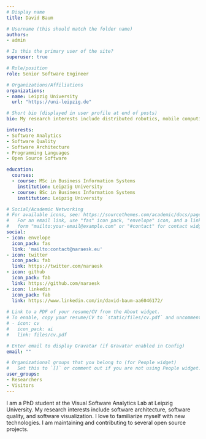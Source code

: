 ```yaml
---
# Display name
title: David Baum

# Username (this should match the folder name)
authors:
- admin

# Is this the primary user of the site?
superuser: true

# Role/position
role: Senior Software Engineer

# Organizations/Affiliations
organizations:
- name: Leipzig University
  url: "https://uni-leipzig.de"

# Short bio (displayed in user profile at end of posts)
bio: My research interests include distributed robotics, mobile computing and programmable matter.

interests:
- Software Analytics
- Software Quality
- Software Architecture
- Programming Languages
- Open Source Software

education:
  courses:
  - course: MSc in Business Information Systems
    institution: Leipzig University
  - course: BSc in Business Information Systems
    institution: Leipzig University

# Social/Academic Networking
# For available icons, see: https://sourcethemes.com/academic/docs/page-builder/#icons
#   For an email link, use "fas" icon pack, "envelope" icon, and a link in the
#   form "mailto:your-email@example.com" or "#contact" for contact widget.
social:
- icon: envelope
  icon_pack: fas
  link: 'mailto:contact@naraesk.eu'
- icon: twitter
  icon_pack: fab
  link: https://twitter.com/naraesk
- icon: github
  icon_pack: fab
  link: https://github.com/naraesk
- icon: linkedin
  icon_pack: fab
  link: https://www.linkedin.com/in/david-baum-aa6046172/
  
# Link to a PDF of your resume/CV from the About widget.
# To enable, copy your resume/CV to `static/files/cv.pdf` and uncomment the lines below.
# - icon: cv
#   icon_pack: ai
#   link: files/cv.pdf

# Enter email to display Gravatar (if Gravatar enabled in Config)
email: ""

# Organizational groups that you belong to (for People widget)
#   Set this to `[]` or comment out if you are not using People widget.
user_groups:
- Researchers
- Visitors
---
```


I am a PhD student at the Visual Software Analytics Lab at Leipzig University.
My research interests include software architecture, software quality, and software visualization.
I love to familiarize myself with new technologies.
I am maintaining and contributing to several open source projects.

